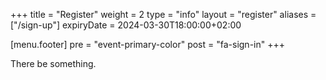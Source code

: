 +++
title = "Register"
weight = 2
type = "info"
layout = "register"
aliases = ["/sign-up"]
expiryDate = 2024-03-30T18:00:00+02:00

[menu.footer]
  pre = "event-primary-color"
  post = "fa-sign-in"
+++

There be something.

